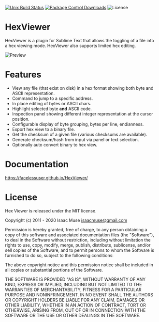 [![Unix Build Status][travis-image]][travis-link]
[![Package Control Downloads][pc-image]][pc-link]
![License][license-image]
# HexViewer

HexViewer is a plugin for Sublime Text that allows the toggling of a file into a hex viewing mode.  HexViewer also supports limited hex editing.

![Preview](docs/src/markdown/images/preview.png)

# Features

- View any file (that exist on disk) in a hex format showing both byte and ASCII representation.
- Command to jump to a specific address.
- In place editing of bytes or ASCII chars.
- Highlight selected byte **and** ASCII code.
- Inspection panel showing different integer representation at the cursor position.
- Configurable display of byte grouping, bytes per line, endianness.
- Export hex view to a binary file.
- Get the checksum of a given file (various checksums are available).
- Generate checksum/hash from input via panel or text selection.
- Optionally auto convert binary to hex view.

# Documentation

https://facelessuser.github.io/HexViewer/

# License

Hex Viewer is released under the MIT license.

Copyright (c) 2011 - 2020 Isaac Muse <isaacmuse@gmail.com>

Permission is hereby granted, free of charge, to any person obtaining a copy of this software and associated documentation files (the "Software"), to deal in the Software without restriction, including without limitation the rights to use, copy, modify, merge, publish, distribute, sublicense, and/or sell copies of the Software, and to permit persons to whom the Software is furnished to do so, subject to the following conditions:

The above copyright notice and this permission notice shall be included in all copies or substantial portions of the Software.

THE SOFTWARE IS PROVIDED "AS IS", WITHOUT WARRANTY OF ANY KIND, EXPRESS OR IMPLIED, INCLUDING BUT NOT LIMITED TO THE WARRANTIES OF MERCHANTABILITY, FITNESS FOR A PARTICULAR PURPOSE AND NONINFRINGEMENT. IN NO EVENT SHALL THE AUTHORS OR COPYRIGHT HOLDERS BE LIABLE FOR ANY CLAIM, DAMAGES OR OTHER LIABILITY, WHETHER IN AN ACTION OF CONTRACT, TORT OR OTHERWISE, ARISING FROM, OUT OF OR IN CONNECTION WITH THE SOFTWARE OR THE USE OR OTHER DEALINGS IN THE SOFTWARE.

[travis-image]: https://img.shields.io/travis/facelessuser/HexViewer/master.svg
[travis-link]: https://travis-ci.org/facelessuser/HexViewer
[pc-image]: https://img.shields.io/packagecontrol/dt/HexViewer.svg
[pc-link]: https://packagecontrol.io/packages/HexViewer
[license-image]: https://img.shields.io/badge/license-MIT-blue.svg
